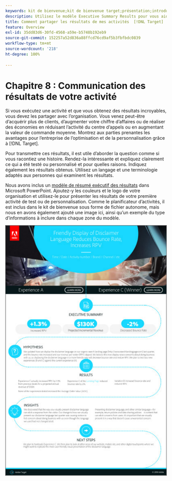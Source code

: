 ```yaml
---
keywords: kit de bienvenue;kit de bienvenue target;présentation;introduction;prise en main
description: Utilisez le modèle Executive Summary Results pour vous aider à communiquer vos succès dans le cadre de vos activités Adobe  [!DNL Target] .
title: Comment partager les résultats de mes activités  [!DNL Target]  avec mon organisation ?
feature: Overview
exl-id: 35dd83d6-30fd-4568-a59e-b5748b192eb9
source-git-commit: 152257a52d836a88ffcd76cd9af5b3fbfbdc0839
workflow-type: tm+mt
source-wordcount: '218'
ht-degree: 100%

---
```


# Chapitre 8 : Communication des résultats de votre activité

Si vous exécutez une activité et que vous obtenez des résultats incroyables, vous devez les partager avec l’organisation. Vous venez peut-être d’acquérir plus de clients, d’augmenter votre chiffre d’affaires ou de réaliser des économies en réduisant l’activité du centre d’appels ou en augmentant la valeur de commande moyenne. Montrez aux parties prenantes les avantages pour l’entreprise de l’optimisation et de la personnalisation grâce à [!DNL Target].

Pour transmettre ces résultats, il est utile d’aborder la question comme si vous racontiez une histoire. Rendez-la intéressante et expliquez clairement ce qui a été testé ou personnalisé et pour quelles raisons. Indiquez également les résultats obtenus. Utilisez un langage et une terminologie adaptés aux personnes qui examinent les résultats.

Nous avons inclus un [modèle de résumé exécutif des résultats](/help/main/assets/executive-summary.zip) dans Microsoft PowerPoint. Ajoutez-y les couleurs et le logo de votre organisation et utilisez-le pour présenter les résultats de votre première activité de test ou de personnalisation. Comme le planificateur d’activités, il est inclus dans le kit de bienvenue sous forme de fichier autonome, mais nous en avons également ajouté une image ici, ainsi qu’un exemple du type d’informations à inclure dans chaque zone du modèle.

![Rapport du résumé exécutif](/help/main/c-intro/assets/executive-summary-report.png)
